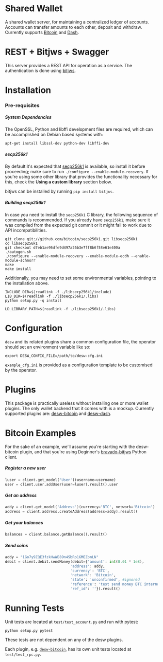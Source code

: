 # Shared Wallet

A shared wallet server, for maintaining a centralized ledger of accounts. Accounts can transfer amounts to each other, deposit and withdraw. Currently supports [Bitcoin](http://bitcoin.org) and [Dash](http://dash.org).

# REST + Bitjws + Swagger

This server provides a REST API for operation as a service. The authentication is done using [bitjws](http://github.com/deginner/bitjws).

# Installation

### Pre-requisites

##### System Dependencies

The OpenSSL, Python and libffi development files are required,  which can be accomplished on Debian based systems with:

`apt-get install libssl-dev python-dev libffi-dev`

##### secp256k1

By default it's expected that [secp256k1](https://github.com/bitcoin/secp256k1) is available, so install it before proceeding; make sure to run `./configure --enable-module-recovery`. If you're using some other library that provides the functionality necessary for this, check the __Using a custom library__ section below.

bitjws can be installed by running `pip install bitjws`.

##### Building secp256k1

In case you need to install the `secp256k1` C library, the following sequence of commands is recommended. If you already have `secp256k1`, make sure it was compiled from the expected git commit or it might fail to work due to API incompatibilities.

```
git clone git://github.com/bitcoin/secp256k1.git libsecp256k1
cd libsecp256k1
git checkout d7eb1ae96dfe9d497a26b3e7ff8b6f58e61e400a
./autogen.sh
./configure --enable-module-recovery --enable-module-ecdh --enable-module-schnorr
make
make install
```

Additionally, you may need to set some environmental variables, pointing to the installation above.

```
INCLUDE_DIR=$(readlink -f ./libsecp256k1/include)
LIB_DIR=$(readlink -f ./libsecp256k1/.libs)
python setup.py -q install

LD_LIBRARY_PATH=$(readlink -f ./libsecp256k1/.libs)
```

# Configuration

`desw` and its related plugins share a common configuration file, the operator should set an environment variable like so:

`export DESW_CONFIG_FILE=/path/to/desw-cfg.ini`

`example_cfg.ini` is provided as a configuration template to be customised by the operator.
 
# Plugins

This package is practically useless without installing one or more wallet plugins. The only wallet backend that it comes with is a mockup. Currently supported plugins are: [desw-bitcoin](http://github.com/deginner/desw-bitcoin) and [desw-dash](http://github.com/deginner/desw-dash).

# Bitcoin Examples

For the sake of an example, we'll assume you're starting with the desw-bitcoin plugin, and that you're using Deginner's [bravado-bitjws](http://github.com/deginner/bravado-bitjws) Python client.

##### Register a new user

``` Python
luser = client.get_model('User')(username=username)
user = client.user.addUser(user=luser).result().user
```

##### Get an address

``` Python
addy = client.get_model('Address')(currency='BTC', network='Bitcoin')
address = client.address.createAddress(address=addy).result()
```

##### Get your balances

``` Python
balances = client.balance.getBalance().result()
```

##### Send coins

``` Python
addy = "1Go7y9ZQE3fzkHwWE89n4SbRo1GMEZonLN"
debit = client.debit.sendMoney(debit={'amount': int(0.01 * 1e8),
                              'address': addy,
                              'currency': 'BTC',
                              'network': 'Bitcoin',
                              'state': 'unconfirmed', #ignored
                              'reference': 'test send money BTC internal',
                              'ref_id': ''}).result()
```

# Running Tests

Unit tests are located at `test/test_account.py` and run with pytest:

`python setup.py pytest`

These tests are not dependent on any of the desw plugins.

Each plugin, e.g. [`desw-bitcoin`](https://github.com/GitGuild/desw-bitcoin), has its own unit tests located at `test/test_rpc.py`.